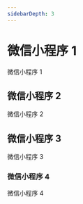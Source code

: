 ```yaml
---
sidebarDepth: 3
---
```


# 微信小程序 1

微信小程序 1

## 微信小程序 2

微信小程序 2

## 微信小程序 3

微信小程序 3

### 微信小程序 4

微信小程序 4
